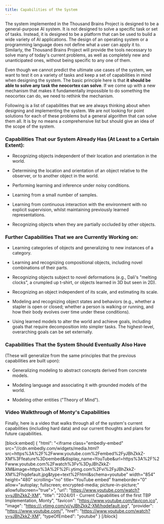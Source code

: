 ```yaml
---
title: Capabilities of the System
---
```

The system implemented in the Thousand Brains Project is designed to be a general-purpose AI system. It is not designed to solve a specific task or set of tasks. Instead, it is designed to be a platform that can be used to build a wide variety of AI applications. The design of an operating system or a programming language does not define what a user can apply it to. Similarly, the Thousand Brains Project will provide the tools necessary to solve many of today's current problems, as well as completely new and unanticipated ones, without being specific to any one of them.

Even though we cannot predict the ultimate use cases of the system, we want to test it on a variety of tasks and keep a set of capabilities in mind when designing the system. The basic principle here is that **it should be able to solve any task the neocortex can solve**. If we come up with a new mechanism that makes it fundamentally impossible to do something the neocortex can do, we need to rethink the mechanism.

Following is a list of capabilities that we are always thinking about when designing and implementing the system. We are not looking for point solutions for each of these problems but a general algorithm that can solve them all. It is by no means a comprehensive list but should give an idea of the scope of the system.

### Capabilities That our System Already Has (At Least to a Certain Extent):

- Recognizing objects independent of their location and orientation in the world.

- Determining the location and orientation of an object relative to the observer, or to another object in the world.

- Performing learning and inference under noisy conditions.

- Learning from a small number of samples.

- Learning from continuous interaction with the environment with no explicit supervision, whilst maintaining previously learned representations.

- Recognizing objects when they are partially occluded by other objects.

### Further Capabilities That we are Currently Working on:

- Learning categories of objects and generalizing to new instances of a category.

- Learning and recognizing compositional objects, including novel combinations of their parts.

- Recognizing objects subject to novel deformations (e.g., Dali's "melting clocks", a crumpled up t-shirt, or objects learned in 3D but seen in 2D).

- Recognizing an object independent of its scale, and estimating its scale.

- Modeling and recognizing object states and behaviors (e.g., whether a stapler is open or closed; whether a person is walking or running, and how their body evolves over time under these conditions).

- Using learned models to alter the world and achieve goals, including goals that require decomposition into simpler tasks. The highest-level, overarching goals can be set externally.

### Capabilities That the System Should Eventually Also Have
(These will generalize from the same principles that the previous capabilities are built upon):

- Generalizing modeling to abstract concepts derived from concrete models.

- Modeling language and associating it with grounded models of the world.

- Modeling other entities ("Theory of Mind").

### Video Walkthrough of Monty's Capabilities
Finally, here is a video that walks through all of the system's current capabilities (including hard data) and our current thoughts and plans for future capabilities.

[block:embed]
{
  "html": "<iframe class=\"embedly-embed\" src=\"//cdn.embedly.com/widgets/media.html?src=https%3A%2F%2Fwww.youtube.com%2Fembed%2FyJBhZkkZ-XM%3Ffeature%3Doembed&display_name=YouTube&url=https%3A%2F%2Fwww.youtube.com%2Fwatch%3Fv%3DyJBhZkkZ-XM&image=https%3A%2F%2Fi.ytimg.com%2Fvi%2FyJBhZkkZ-XM%2Fhqdefault.jpg&type=text%2Fhtml&schema=youtube\" width=\"854\" height=\"480\" scrolling=\"no\" title=\"YouTube embed\" frameborder=\"0\" allow=\"autoplay; fullscreen; encrypted-media; picture-in-picture;\" allowfullscreen=\"true\"></iframe>",
  "url": "https://www.youtube.com/watch?v=yJBhZkkZ-XM",
  "title": "2024/01 - Current Capabilities of the first TBP Implementation, Monty",
  "favicon": "https://www.youtube.com/favicon.ico",
  "image": "https://i.ytimg.com/vi/yJBhZkkZ-XM/hqdefault.jpg",
  "provider": "https://www.youtube.com/",
  "href": "https://www.youtube.com/watch?v=yJBhZkkZ-XM",
  "typeOfEmbed": "youtube"
}
[/block]
